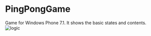 # PingPongGame
Game for Windows Phone 7.1. It shows the basic states and contents. 
![logic](http://www.itreverie.com/wp-content/uploads/2014/07/PingPongGame.jpg)



